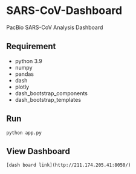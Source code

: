 # SARS-CoV-Dashboard

PacBio SARS-CoV Analysis Dashboard

## Requirement

- python 3.9
- numpy
- pandas
- dash
- plotly
- dash_bootstrap_components
- dash_bootstrap_templates 

## Run

```
python app.py
```

## View Dashboard

```
[dash board link](http://211.174.205.41:8050/)
```
